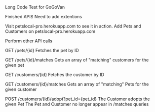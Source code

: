 Long Code Test for GoGoVan

Finished APIS Need to add extentions

Visit petslocal-pro.herokuapp.com to see it in action. Add Pets and Customers on petslocal-pro.herokuapp.com

Perform other API calls

GET /pets/{id} Fetches the pet by ID

GET /pets/{id}/matches Gets an array of "matching" customers for the given pet

GET /customers/{id} Fetches the customer by ID

GET /customers/{id}/matches Gets an array of "matching" Pets for the given customer

POST /customers/{id}/adopt?pet_id={pet_id} The Customer adopts the given Pet The Pet and Customer no longer appear in /matches queries
